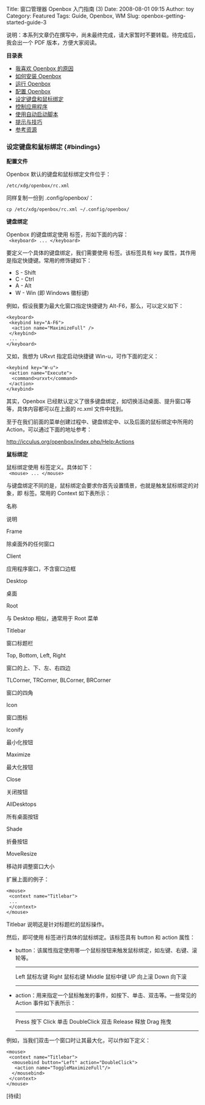 Title: 窗口管理器 Openbox 入门指南 (3)
Date: 2008-08-01 09:15
Author: toy
Category: Featured
Tags: Guide, Openbox, WM
Slug: openbox-getting-started-guide-3

说明：本系列文章仍在撰写中，尚未最终完成，请大家暂时不要转载。待完成后，我会出一个
PDF 版本，方便大家阅读。

**目录表**

-   [我喜欢 Openbox
    的原因](http://linuxtoy.org/archives/openbox-getting-started-guide.html#reasons)
-   [如何安装
    Openbox](http://linuxtoy.org/archives/openbox-getting-started-guide.html#installation)
-   [运行
    Openbox](http://linuxtoy.org/archives/openbox-getting-started-guide.html#running)
-   [配置
    Openbox](http://linuxtoy.org/archives/openbox-getting-started-guide-2.html#configuration)
-   [设定键盘和鼠标绑定](http://linuxtoy.org/archives/openbox-getting-started-guide-3.html#bindings)
-   [控制应用程序](http://linuxtoy.org/archives/openbox-getting-started-guide-4.html#applications)
-   [使用自动启动脚本](http://linuxtoy.org/archives/openbox-getting-started-guide-5.html#autostart)
-   [提示与技巧](http://linuxtoy.org/archives/openbox-getting-started-guide-5.html#tips)
-   [参考资源](http://linuxtoy.org/archives/openbox-getting-started-guide-5.html#ref)

### 设定键盘和鼠标绑定 {#bindings}

**配置文件**

Openbox 默认的键盘和鼠标绑定文件位于：

`/etc/xdg/openbox/rc.xml`

同样复制一份到 .config/openbox/：

`cp /etc/xdg/openbox/rc.xml ~/.config/openbox/`

**键盘绑定**

Openbox 的键盘绑定使用 <keyboard> 标签，形如下面的内容：  
` <keyboard> ... </keyboard>`

要定义一个具体的键盘绑定，我们需要使用 <keybind> 标签。该标签具有 key
属性，其作用是指定快捷键。常用的修饰键如下：

-   S - Shift
-   C - Ctrl
-   A - Alt
-   W - Win (即 Windows 徽标键)

例如，假设我要为最大化窗口指定快捷键为 Alt-F6，那么，可以定义如下：


    <keyboard>
     <keybind key="A-F6">
      <action name="MaximizeFull" />
     </keybind>
     ...
    </keyboard>

又如，我想为 URxvt 指定启动快捷键 Win-u，可作下面的定义：


    <keybind key="W-u">
     <action name="Execute">
      <command>urxvt</command>
     </action>
    </keybind>

其实，Openbox
已经默认定义了很多键盘绑定，如切换活动桌面、提升窗口等等，具体内容都可以在上面的
rc.xml 文件中找到。

至于在我们前面的菜单创建过程中、键盘绑定中、以及后面的鼠标绑定中所用的
Action，可以通过下面的地址参考：

<http://icculus.org/openbox/index.php/Help:Actions>

**鼠标绑定**

鼠标绑定使用 <mouse> 标签定义。具体如下：  
` <mouse> ... </mouse>`

与键盘绑定不同的是，鼠标绑定会要求你首先设置情景，也就是触发鼠标绑定的对象，即
<context> 标签。常用的 Context 如下表所示：

名称

说明

Frame

除桌面外的任何窗口

Client

应用程序窗口，不含窗口边框

Desktop

桌面

Root

与 Desktop 相似，通常用于 Root 菜单

Titlebar

窗口标题栏

Top, Bottom, Left, Right

窗口的上、下、左、右四边

TLCorner, TRCorner, BLCorner, BRCorner

窗口的四角

Icon

窗口图标

Iconify

最小化按钮

Maximize

最大化按钮

Close

关闭按钮

AllDesktops

所有桌面按钮

Shade

折叠按钮

MoveResize

移动并调整窗口大小

扩展上面的例子：

    <mouse>
     <context name="Titlebar">
     ...
     </context>
    </mouse>

Titlebar 说明这是针对标题栏的鼠标操作。

然后，即可使用 <mousebind> 标签进行具体的鼠标绑定。该标签具有 button
和 action 属性：

-   button：该属性指定使用哪一个鼠标按钮来触发鼠标绑定，如左键、右键、滚轮等。  
     -------- ----------
      Left     鼠标左键
      Right    鼠标右键
      Middle   鼠标中键
      UP       向上滚
      Down     向下滚
      -------- ----------

-   action：用来指定一个鼠标触发的事件，如按下、单击、双击等。一些常见的
    Action 事件如下表所示：  
     ------------- ------
      Press         按下
      Click         单击
      DoubleClick   双击
      Release       释放
      Drag          拖曳
      ------------- ------

例如，当我们双击一个窗口时让其最大化，可以作如下定义：

    <mouse>
     <context name="Titlebar">
      <mousebind button="Left" action="DoubleClick">
       <action name="ToggleMaximizeFull"/>
      </mousebind>
     </context>
    </mouse>

[待续]
